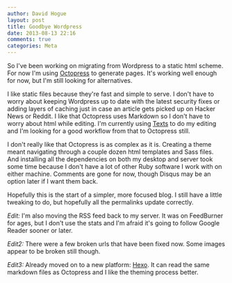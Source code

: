 ```yaml
---  
author: David Hogue  
layout: post  
title: Goodbye Wordpress  
date: 2013-08-13 22:16  
comments: true  
categories: Meta  
---
```


So I've been working on migrating from Wordpress to a static html scheme. For
now I'm using [Octopress][1] to generate pages. It's working well enough for
now, but I'm still looking for alternatives.

[1]: <http://octopress.org/>

I like static files because they're fast and simple to serve. I don't have to
worry about keeping Wordpress up to date with the latest security fixes or
adding layers of caching just in case an article gets picked up on Hacker News
or Reddit. I like that Octopress uses Markdown so I don't have to worry about
html while editing. I'm currently using [Texts][2] to do my editing and I'm
looking for a good workflow from that to Octopress still.

[2]: <http://www.texts.io/>

I don't really like that Octopress is as complex as it is. Creating a theme
meant navigating through a couple dozen html templates and Sass files. And
installing all the dependencies on both my desktop and server took some time
because I don't have a lot of other Ruby software I work with on either machine.
Comments are gone for now, though Disqus may be an option later if I want them
back.

Hopefully this is the start of a simpler, more focused blog. I still have a
little tweaking to do, but hopefully all the permalinks update correctly.

*Edit:* I'm also moving the RSS feed back to my server. It was on FeedBurner for
ages, but I don't use the stats and I'm afraid it's going to follow Google
Reader sooner or later.

*Edit2:* There were a few broken urls that have been fixed now. Some images
appear to be broken still though.

*Edit3:* Already moved on to a new platform: [Hexo][3]. It can read the same
markdown files as Octopress and I like the theming process better.

[3]: <http://zespia.tw/hexo/>
